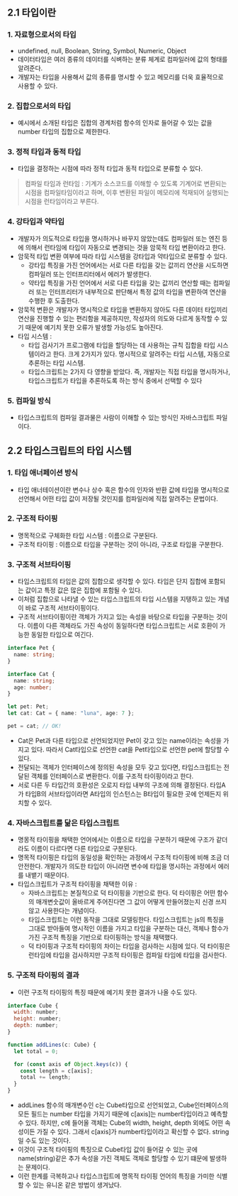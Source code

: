 ## 2.1 타입이란

### 1. 자료형으로서의 타입

- undefined, null, Boolean, String, Symbol, Numeric, Object
- 데이터타입은 여러 종류의 데이터를 식벼하는 분류 체계로 컴파일러에 값의 형태를 알려준다.
- 개발자는 타입을 사용해서 값의 종류를 명시할 수 있고 메모리를 더욱 효율적으로 사용할 수 있다.

### 2. 집합으로서의 타입

- 예시에서 소개된 타입은 집합의 경계처럼 함수의 인자로 들어갈 수 있는 값을 number 타입의 집합으로 제한한다.

### 3. 정적 타입과 동적 타입

- 타입을 결정하는 시점에 따라 정적 타입과 동적 타입으로 분류할 수 있다.

> 컴파일 타임과 런타임 : 기계가 소스코드를 이해할 수 있도록 기계어로 변환되는 시점을 컴파일타임이라고 하며, 이후 변환된 파일이 메모리에 적재되어 실행되는 시점을 런타임이라고 부른다.

### 4. 강타입과 약타입

- 개발자가 의도적으로 타입을 명시하거나 바꾸지 않았는데도 컴파일러 또는 엔진 등에 의해서 런타임에 타입이 자동으로 변경되는 것을 암묵적 타입 변환이라고 한다.
- 암묵적 타입 변환 여부에 따라 타입 시스템을 강타입과 약타입으로 분류할 수 있다.
  - 강타입 특징을 가진 언어에서는 서로 다른 타입을 갖는 값끼리 연산을 시도하면 컴파일러 또는 인터프리터에서 에러가 발생한다.
  - 약타입 특징을 가진 언어에서 서로 다른 타입을 갖는 값끼리 연산할 때는 컴파일러 또는 인터프리터가 내부적으로 판단해서 특정 값의 타입을 변환하여 연산을 수행한 후 도출한다.
- 암묵적 변환은 개발자가 명시적으로 타입을 변환하지 않아도 다른 데이터 타입끼리 연산을 진행할 수 있는 편리함을 제공하지만, 작성자의 의도와 다르게 동작할 수 있기 때문에 예기치 못한 오류가 발생할 가능성도 높아진다.
- 타입 시스템 :
  - 타입 검사기가 프로그램에 타입을 할당하는 데 사용하는 규칙 집합을 타입 시스템이라고 한다. 크게 2가지가 있다. 명시적으로 알려주는 타입 시스템, 자동으로 추론하는 타입 시스템.
  - 타입스크립트는 2가지 다 영향을 받았다. 즉, 개발자는 직접 타입을 명시하거나, 타입스크립트가 타입을 추론하도록 하는 방식 중에서 선택할 수 있다

### 5. 컴파일 방식

- 타입스크립트의 컴파일 결과물은 사람이 이해할 수 있는 방식인 자바스크립트 파일이다.

## 2.2 타입스크립트의 타입 시스템

### 1. 타입 애너페이션 방식

- 타입 애너테이션이란 변수나 상수 혹은 함수의 인자와 반환 값에 타입을 명시적으로 선언해서 어떤 타입 값이 저장될 것인지를 컴파일러에 직접 알려주는 문법이다.

### 2. 구조적 타이핑

- 명목적으로 구체화한 타입 시스템 : 이름으로 구분된다.
- 구조적 타이핑 : 이름으로 타입을 구분하는 것이 아니라, 구조로 타입을 구분한다.

### 3. 구조적 서브타이핑

- 타입스크립트의 타입은 값의 집합으로 생각할 수 있다. 타입은 단지 집합에 포함되는 값이고 특정 값은 많은 집합에 포함될 수 있다.
- 이처럼 집합으로 나타낼 수 있는 타입스크립트의 타입 시스템을 지탱하고 있는 개념이 바로 구조적 서브타이핑이다.
- 구조적 서브타이핑이란 객체가 가지고 있는 속성을 바탕으로 타입을 구분하는 것이다. 이름이 다른 객체라도 가진 속성이 동일하다면 타입스크립트는 서로 호환이 가능한 동일한 타입으로 여긴다.

```ts
interface Pet {
  name: string;
}

interface Cat {
  name: string;
  age: number;
}

let pet: Pet;
let cat: Cat = { name: "luna", age: 7 };

pet = cat; // OK!
```

- Cat은 Pet과 다른 타입으로 선언되었지만 Pet이 갖고 있는 name이라는 속성을 가지고 있다. 따라서 Cat타입으로 선언한 cat을 Pet타입으로 선언한 pet에 할당할 수 있다.
- 전달되는 객체가 인터페이스에 정의된 속성을 모두 갖고 있다면, 타입스크립트는 전달된 객체를 인터페이스로 변환한다. 이를 구조적 타이핑이라고 한다.
- 서로 다른 두 타입간의 호환성은 오로지 타입 내부의 구조에 의해 결정된다. 타입A가 타입B의 서브타입이라면 A타입의 인스턴스는 B타입이 필요한 곳에 언제든지 위치할 수 있다.

### 4. 자바스크립트를 닮은 타입스크립트

- 명몽적 타이핑을 채택한 언어에서는 이름으로 타입을 구분하기 때문에 구조가 같더라도 이름이 다르다면 다른 타입으로 구분된다.
- 명목적 타이핑은 타입의 동일성을 확인하는 과정에서 구조적 타이핑에 비해 조금 더 안전한다. 개발자가 의도한 타입이 아니라면 변수에 타입을 명시하는 과정에서 에러를 내뱉기 때문이다.
- 타입스크립트가 구조적 타이핑을 채택한 이유 :
  - 자바스크립트는 본질적으로 덕 타이핑을 기반으로 한다. 덕 타이핑은 어떤 함수의 매개변숫값이 올바르게 주어진다면 그 값이 어떻게 만들어졌는지 신경 쓰지 않고 사용한다는 개념이다.
  - 타입스크립트는 이런 동작을 그대로 모델링한다. 타입스크립트는 js의 특징을 그대로 받아들여 명시적인 이름을 가지고 타입을 구분하는 대신, 객체나 함수가 가진 구조적 특징을 기반으로 타이핑하는 방식을 채택했다.
  - 덕 타이핑과 구조적 타이핑의 차이는 타입을 검사하는 시점에 있다. 덕 타이핑은 런타임에 타입을 검사하지만 구조적 타이핑은 컴파일 타임에 타입을 검사한다.

### 5. 구조적 타이핑의 결과

- 이런 구조적 타이핑의 특징 때문에 예기치 못한 결과가 나올 수도 있다.

```js
interface Cube {
  width: number;
  height: number;
  depth: number;
}

function addLines(c: Cube) {
  let total = 0;

  for (const axis of Object.keys(c)) {
    const length = c[axis];
    total += length;
  }
}
```

- addLines 함수의 매개변수인 c는 Cube타입으로 선언되었고, Cube인터페이스의 모든 필드는 number 타입을 가지기 때문에 c[axis]는 number타입이라고 예측할 수 있다. 하지만, c에 들어올 객체는 Cube의 width, height, depth 외에도 어떤 속성이든 가질 수 있다. 그래서 c[axis]가 number타입이라고 확신할 수 없다. string일 수도 있는 것이다.
- 이것이 구조적 타이핑의 특징으로 Cube타입 값이 들어갈 수 있는 곳에 name(string)같은 추가 속성을 가진 객체도 객체로 할당할 수 있기 떄문에 발생하는 문제이다.
- 이런 한계를 극복하고나 타입스크립트에 명목적 타이핑 언어의 특징을 가미한 식별할 수 있는 유니온 같은 방법이 생겨났다.
